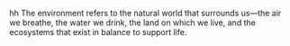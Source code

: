 hh The environment refers to the natural world that surrounds us—the air we breathe, the water we drink, the land on which we live, and the ecosystems that exist in balance to support life. 
